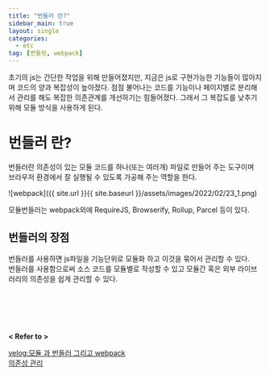 ```yaml
---
title: "번들러 란?"
sidebar_main: true
layout: single
categories: 
  - etc  
tag: [번들링, webpack]
---
```


초기의 js는 간단한 작업을 위해 만들어졌지만, 지금은 js로 구현가능한 기능들이 많아지며 코드의 양과 복잡성이 높아졌다. 점점 불어나는 코드를 기능이나 페이지별로 분리해서 관리를 해도 복잡한 의존관계를 개선하기는 힘들어졌다. 그래서 그 복잡도를 낮추기 위해 모듈 방식을 사용하게 된다.

# 번들러 란?

번들러란 의존성이 있는 모듈 코드를 하나(또는 여러개) 파일로 만들어 주는 도구이며 브라우저 환경에서 잘 실행될 수 있도록 가공해 주는 역할을 한다.  

![webpack]({{ site.url }}{{ site.baseurl }}/assets/images/2022/02/23_1.png)

모듈번들러는 webpack외에 RequireJS, Browserify, Rollup, Parcel 등이 있다.

## 번들러의 장점

번들러를 사용하면 js파일을 기능단위로 모듈화 하고 이것을 묶어서 관리할 수 있다.  
번들러를 사용함으로써 소스 코드를 모듈별로 작성할 수 있고 모듈간 혹은 외부 라이브러리의 의존성을 쉽게 관리할 수 있다.  




<br /><br /><br /><br />

**< Refer to >**<br />

[velog:모듈 과 번들러 그리고 webpack](https://velog.io/@sunhwa508/%EB%AA%A8%EB%93%88-%EB%B2%88%EB%93%A4%EB%9F%AC-webpack)  
[의존성 관리](https://ui.toast.com/fe-guide/ko_DEPENDENCY-MANAGE)  
